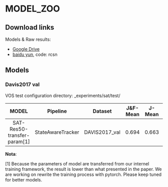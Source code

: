 # MODEL_ZOO

## Download links

Models & Raw results:

* [Google Drive](https://drive.google.com/open?id=1UXshq4k9WKx4hNkdpOagJLXPR57ZkBkg)
* [baidu yun](https://pan.baidu.com/s/1uZ26iZyVJm50dJ3GoLCQ9w), code: rcsn

## Models

### Davis2017 val

VOS test configuration directory: _experiments/sat/test/

| MODEL | Pipeline | Dataset | J&F-Mean | J-Mean | J-Recall| J-Decay| F-Mean | F-Recall| F-Decaly | FPS@GTX2080Ti |Config. Filename|
|:---:|:---:|:---:|:---:|:---:|:---:|:---:|:---:|:---:|:---:|:---:|:---:|
| SAT-Res50-transfer-param[1]|StateAwareTracker| DAVIS2017_val |0.694|0.663|0.767|0.181|0.725|0.82|0.20|~35|sat_res50-davis17.yaml 

__Nota__:

[1] Because the parameters of model are transferred from our internel training framework, the result is lower than what presented in the paper. We are working on rewrite the training process with pytorch. Please keep tuned for better models.
